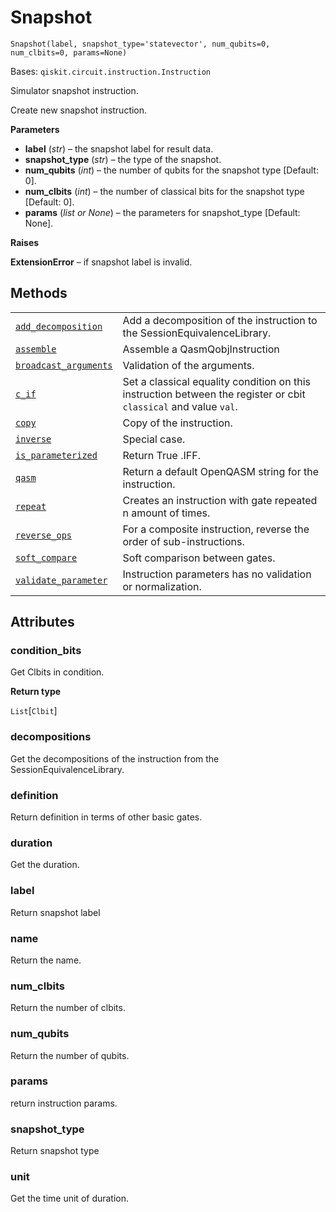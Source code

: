 # Snapshot

<span id="undefined" />

`Snapshot(label, snapshot_type='statevector', num_qubits=0, num_clbits=0, params=None)`

Bases: `qiskit.circuit.instruction.Instruction`

Simulator snapshot instruction.

Create new snapshot instruction.

**Parameters**

*   **label** (*str*) – the snapshot label for result data.
*   **snapshot\_type** (*str*) – the type of the snapshot.
*   **num\_qubits** (*int*) – the number of qubits for the snapshot type \[Default: 0].
*   **num\_clbits** (*int*) – the number of classical bits for the snapshot type \[Default: 0].
*   **params** (*list or None*) – the parameters for snapshot\_type \[Default: None].

**Raises**

**ExtensionError** – if snapshot label is invalid.

## Methods

|                                                                                                                                                                         |                                                                                                                  |
| ----------------------------------------------------------------------------------------------------------------------------------------------------------------------- | ---------------------------------------------------------------------------------------------------------------- |
| [`add_decomposition`](qiskit.extensions.Snapshot.add_decomposition#qiskit.extensions.Snapshot.add_decomposition "qiskit.extensions.Snapshot.add_decomposition")         | Add a decomposition of the instruction to the SessionEquivalenceLibrary.                                         |
| [`assemble`](qiskit.extensions.Snapshot.assemble#qiskit.extensions.Snapshot.assemble "qiskit.extensions.Snapshot.assemble")                                             | Assemble a QasmQobjInstruction                                                                                   |
| [`broadcast_arguments`](qiskit.extensions.Snapshot.broadcast_arguments#qiskit.extensions.Snapshot.broadcast_arguments "qiskit.extensions.Snapshot.broadcast_arguments") | Validation of the arguments.                                                                                     |
| [`c_if`](qiskit.extensions.Snapshot.c_if#qiskit.extensions.Snapshot.c_if "qiskit.extensions.Snapshot.c_if")                                                             | Set a classical equality condition on this instruction between the register or cbit `classical` and value `val`. |
| [`copy`](qiskit.extensions.Snapshot.copy#qiskit.extensions.Snapshot.copy "qiskit.extensions.Snapshot.copy")                                                             | Copy of the instruction.                                                                                         |
| [`inverse`](qiskit.extensions.Snapshot.inverse#qiskit.extensions.Snapshot.inverse "qiskit.extensions.Snapshot.inverse")                                                 | Special case.                                                                                                    |
| [`is_parameterized`](qiskit.extensions.Snapshot.is_parameterized#qiskit.extensions.Snapshot.is_parameterized "qiskit.extensions.Snapshot.is_parameterized")             | Return True .IFF.                                                                                                |
| [`qasm`](qiskit.extensions.Snapshot.qasm#qiskit.extensions.Snapshot.qasm "qiskit.extensions.Snapshot.qasm")                                                             | Return a default OpenQASM string for the instruction.                                                            |
| [`repeat`](qiskit.extensions.Snapshot.repeat#qiskit.extensions.Snapshot.repeat "qiskit.extensions.Snapshot.repeat")                                                     | Creates an instruction with gate repeated n amount of times.                                                     |
| [`reverse_ops`](qiskit.extensions.Snapshot.reverse_ops#qiskit.extensions.Snapshot.reverse_ops "qiskit.extensions.Snapshot.reverse_ops")                                 | For a composite instruction, reverse the order of sub-instructions.                                              |
| [`soft_compare`](qiskit.extensions.Snapshot.soft_compare#qiskit.extensions.Snapshot.soft_compare "qiskit.extensions.Snapshot.soft_compare")                             | Soft comparison between gates.                                                                                   |
| [`validate_parameter`](qiskit.extensions.Snapshot.validate_parameter#qiskit.extensions.Snapshot.validate_parameter "qiskit.extensions.Snapshot.validate_parameter")     | Instruction parameters has no validation or normalization.                                                       |

## Attributes

<span id="undefined" />

### condition\_bits

Get Clbits in condition.

**Return type**

`List`\[`Clbit`]

<span id="undefined" />

### decompositions

Get the decompositions of the instruction from the SessionEquivalenceLibrary.

<span id="undefined" />

### definition

Return definition in terms of other basic gates.

<span id="undefined" />

### duration

Get the duration.

<span id="undefined" />

### label

Return snapshot label

<span id="undefined" />

### name

Return the name.

<span id="undefined" />

### num\_clbits

Return the number of clbits.

<span id="undefined" />

### num\_qubits

Return the number of qubits.

<span id="undefined" />

### params

return instruction params.

<span id="undefined" />

### snapshot\_type

Return snapshot type

<span id="undefined" />

### unit

Get the time unit of duration.
